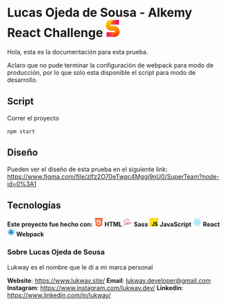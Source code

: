 # Lucas Ojeda de Sousa - Alkemy React Challenge <img src="https://github.com/lukway-dev/Alkemy-React/blob/master/public/icon.svg" title="Superteam Logo" height=40/>

Hola, esta es la documentación para esta prueba.

Aclaro que no pude terminar la configuración de webpack para modo de producción, por lo que solo esta disponible el script para modo de desarrollo.

## Script

Correr el proyecto
```
npm start
```

## Diseño

Pueden ver el diseño de esta prueba en el siguiente link: <https://www.figma.com/file/zlfz2O70eTwqc4Mggi9nU0/SuperTeam?node-id=0%3A1>


## Tecnologías

**Este proyecto fue hecho con:**
**<img src="https://github.com/Lukway-developer/Logos/blob/master/html.svg" title="HTML Logo" height=20/> HTML**
**<img src="https://github.com/Lukway-developer/Logos/blob/master/sass.svg" title="Sass Logo" height=20/> Sass**
**<img src="https://github.com/Lukway-developer/Logos/blob/master/js.svg" title="JavaScript Logo" height=20/> JavaScript**
**<img src="https://github.com/Lukway-developer/Logos/blob/master/react.svg" title="React Logo" height=20/> React**
**<img src="https://github.com/Lukway-developer/Logos/blob/master/webpack.svg" title="Webpack Logo" height=20/> Webpack**

### Sobre Lucas Ojeda de Sousa

Lukway es el nombre que le di a mi marca personal

**Website**: <https://www.lukway.site/>
**Email**: lukway.developer@gmail.com
**Instagram**: <https://www.instagram.com/lukway.dev/>
**Linkedin**: <https://www.linkedin.com/in/lukway/>